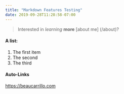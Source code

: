 ```yaml
---
title: "Markdown Features Testing"
date: 2019-09-28T11:28:58-07:00
---
```


> Interested in *learning* **more** [about me] (/about)?

#### A list:

1. The first item
2. The second
3. The third

#### Auto-Links
<https://beaucarrillo.com>
